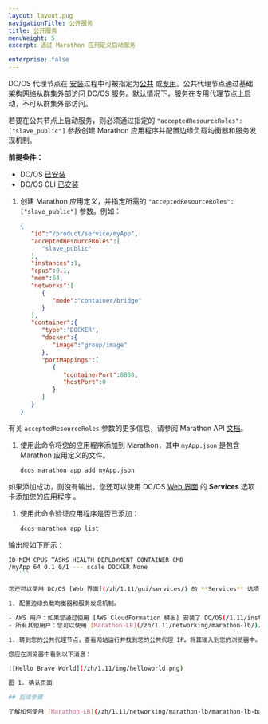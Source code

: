 ```yaml
---
layout: layout.pug
navigationTitle: 公开服务
title: 公开服务
menuWeight: 5
excerpt: 通过 Marathon 应用定义启动服务

enterprise: false
---
```



DC/OS 代理节点在 [安装](/zh/1.11/installing/)过程中可被指定为[公共](/zh/1.11/overview/concepts/#public-agent-node) 或[专用](/zh/1.11/overview/concepts/#private-agent-node)。公共代理节点通过基础架构网络从群集外部访问 DC/OS 服务。默认情况下，服务在专用代理节点上启动，不可从群集外部访问。

若要在公共节点上启动服务，则必须通过指定的 `"acceptedResourceRoles":["slave_public"]` 参数创建 Marathon 应用程序并配置边缘负载均衡器和服务发现机制。

**前提条件：**

- DC/OS [已安装](/zh/1.11/installing/)
- DC/OS CLI [已安装](/zh/1.11/cli/install/)

1. 创建 Marathon 应用定义，并指定所需的 `"acceptedResourceRoles":["slave_public"]` 参数。例如：

    ```json
    {
       "id":"/product/service/myApp",
       "acceptedResourceRoles":[
          "slave_public"
       ],
       "instances":1,
       "cpus":0.1,
       "mem":64,
       "networks":[
          {
             "mode":"container/bridge"
          }
       ],
       "container":{
          "type":"DOCKER",
          "docker":{
             "image":"group/image"
          },
          "portMappings":[
             {
                "containerPort":8080,
                "hostPort":0
             }
          ]
       }
    }
    ```

 有关 `acceptedResourceRoles` 参数的更多信息，请参阅 Marathon API [文档](/zh/1.11/deploying-services/marathon-api/)。

1. 使用此命令将您的应用程序添加到 Marathon，其中 `myApp.json` 是包含 Marathon 应用定义的文件。

    ```bash
    dcos marathon app add myApp.json
    ```

 如果添加成功，则没有输出。您还可以使用 DC/OS [Web 界面](/zh/1.11/gui/services/) 的 **Services** 选项卡添加您的应用程序 。

1. 使用此命令验证应用程序是否已添加：

    ```bash
    dcos marathon app list
    ```

 输出应如下所示：

 ```bash
 ID MEM CPUS TASKS HEALTH DEPLOYMENT CONTAINER CMD
 /myApp 64 0.1 0/1 --- scale DOCKER None
    ```

 您还可以使用 DC/OS [Web 界面](/zh/1.11/gui/services/) 的 **Services** 选项卡查看已部署的应用程序 。

1. 配置边缘负载均衡器和服务发现机制。

 - AWS 用户：如果您通过使用 [AWS CloudFormation 模板] 安装了 DC/OS(/1.11/installing/evaluation/cloud-installation/aws/)，则会包含 ELB。但是，您则必须在公共 ELB 上重新配置运行状况检查，以将应用程序公开到应用定义中指定的端口（例如，端口 80）。
 - 所有其他用户：您可以使用 [Marathon-LB](/zh/1.11/networking/marathon-lb/)，一种基于 HAProxy 的快速代理程序和负载均衡器。

1. 转到您的公共代理节点，查看网站运行并找到您的公共代理 IP。将其输入到您的浏览器中。

 您应在浏览器中看到以下消息：

 ![Hello Brave World](/zh/1.11/img/helloworld.png)

 图 1. 确认页面

## 后续步骤

了解如何使用 [Marathon-LB](/zh/1.11/networking/marathon-lb/marathon-lb-basic-tutorial/) 在公共节点上对应用程序进行负载均衡。
